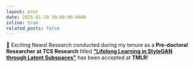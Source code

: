 ```yaml
---
layout: post
date: 2025-01-29 10:00:00-0400
inline: true
related_posts: false
---
```


🚀 Exciting News! Research conducted during my tenure as a **Pre-doctoral Researcher at TCS Research** titled **["Lifelong Learning in StyleGAN through Latent Subspaces"](https://openreview.net/pdf?id=I4IAwVOZrM)** has been accepted at **TMLR**!